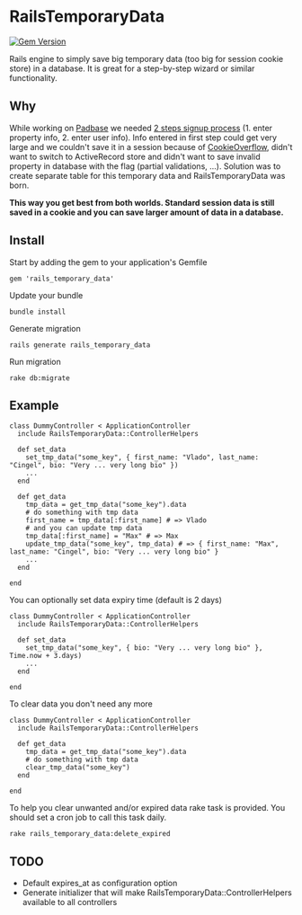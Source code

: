 RailsTemporaryData
==================

[![Gem Version](https://badge.fury.io/rb/rails_temporary_data.png)](http://badge.fury.io/rb/rails_temporary_data)

Rails engine to simply save big temporary data (too big for session cookie store) in a database. It is great for a step-by-step wizard or similar functionality.

Why
---
While working on [Padbase](http://www.padbase.com) we needed [2 steps signup process](http://www.padbase.com/pads/new) (1. enter property info, 2. enter user info). Info entered in first step could get very large and we couldn't save it in a session because of [CookieOverflow](http://api.rubyonrails.org/classes/ActionDispatch/Cookies/CookieOverflow.html), didn't want to switch to ActiveRecord store and didn't want to save invalid property in database with the flag (partial validations, ...). Solution was to create separate table for this temporary data and RailsTemporaryData was born.

**This way you get best from both worlds. Standard session data is still saved in a cookie and you can save larger amount of data in a database.**

Install
-------

Start by adding the gem to your application's Gemfile

    gem 'rails_temporary_data'

Update your bundle

    bundle install
    
Generate migration

    rails generate rails_temporary_data
  
Run migration

    rake db:migrate
    
Example
--------

    class DummyController < ApplicationController
      include RailsTemporaryData::ControllerHelpers
      
      def set_data
        set_tmp_data("some_key", { first_name: "Vlado", last_name: "Cingel", bio: "Very ... very long bio" })
        ...
      end

      def get_data
        tmp_data = get_tmp_data("some_key").data
        # do something with tmp data
        first_name = tmp_data[:first_name] # => Vlado
        # and you can update tmp data
        tmp_data[:first_name] = "Max" # => Max
        update_tmp_data("some_key", tmp_data) # => { first_name: "Max", last_name: "Cingel", bio: "Very ... very long bio" }
        ...
      end

    end

You can optionally set data expiry time (default is 2 days)

    class DummyController < ApplicationController
      include RailsTemporaryData::ControllerHelpers
      
      def set_data
        set_tmp_data("some_key", { bio: "Very ... very long bio" }, Time.now + 3.days)
        ...
      end

    end

To clear data you don't need any more

    class DummyController < ApplicationController
      include RailsTemporaryData::ControllerHelpers
      
      def get_data
        tmp_data = get_tmp_data("some_key").data
        # do something with tmp data
        clear_tmp_data("some_key")
      end

    end

To help you clear unwanted and/or expired data rake task is provided. You should set a cron job to call this task daily.

    rake rails_temporary_data:delete_expired


TODO
----

* Default expires_at as configuration option
* Generate initializer that will make RailsTemporaryData::ControllerHelpers available to all controllers
